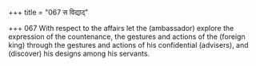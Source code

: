 +++
title = "067 स विद्याद्"

+++
067	With respect to the affairs let the (ambassador) explore the expression of the countenance, the gestures and actions of the (foreign king) through the gestures and actions of his confidential (advisers), and (discover) his designs among his servants.